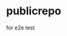 # publicrepo
for e2e test

















































































































































































































































































































































































































































































































































































































































































































































































































































































































































































































































































































































































































































































































































